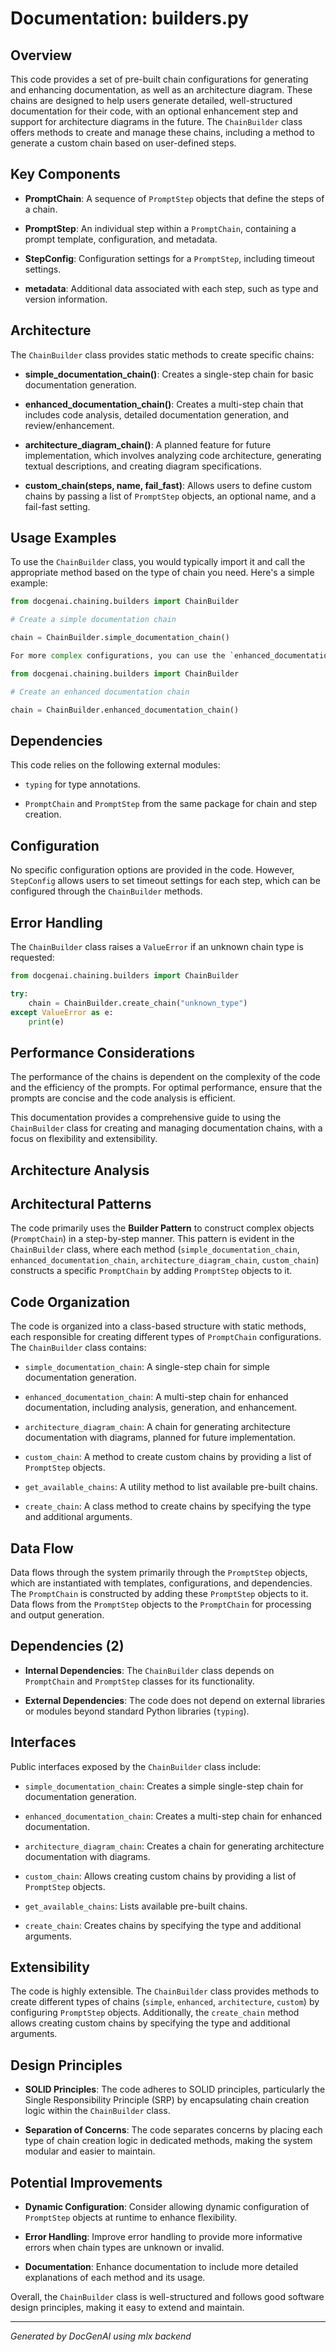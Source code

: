 # Documentation: builders.py

## Overview

This code provides a set of pre-built chain configurations for generating and enhancing documentation, as well as an architecture diagram. These chains are designed to help users generate detailed, well-structured documentation for their code, with an optional enhancement step and support for architecture diagrams in the future.
The `ChainBuilder` class offers methods to create and manage these chains, including a method to generate a custom chain based on user-defined steps.

## Key Components

- **PromptChain**: A sequence of `PromptStep` objects that define the steps of a chain.

- **PromptStep**: An individual step within a `PromptChain`, containing a prompt template, configuration, and metadata.

- **StepConfig**: Configuration settings for a `PromptStep`, including timeout settings.

- **metadata**: Additional data associated with each step, such as type and version information.

## Architecture

The `ChainBuilder` class provides static methods to create specific chains:

- **simple_documentation_chain()**: Creates a single-step chain for basic documentation generation.

- **enhanced_documentation_chain()**: Creates a multi-step chain that includes code analysis, detailed documentation generation, and review/enhancement.

- **architecture_diagram_chain()**: A planned feature for future implementation, which involves analyzing code architecture, generating textual descriptions, and creating diagram specifications.

- **custom_chain(steps, name, fail_fast)**: Allows users to define custom chains by passing a list of `PromptStep` objects, an optional name, and a fail-fast setting.

## Usage Examples

To use the `ChainBuilder` class, you would typically import it and call the appropriate method based on the type of chain you need. Here's a simple example:

```python
from docgenai.chaining.builders import ChainBuilder

# Create a simple documentation chain

chain = ChainBuilder.simple_documentation_chain()

For more complex configurations, you can use the `enhanced_documentation_chain()` method:

```

```python
from docgenai.chaining.builders import ChainBuilder

# Create an enhanced documentation chain

chain = ChainBuilder.enhanced_documentation_chain()

```

## Dependencies

This code relies on the following external modules:

- `typing` for type annotations.

- `PromptChain` and `PromptStep` from the same package for chain and step creation.

## Configuration

No specific configuration options are provided in the code. However, `StepConfig` allows users to set timeout settings for each step, which can be configured through the `ChainBuilder` methods.

## Error Handling

The `ChainBuilder` class raises a `ValueError` if an unknown chain type is requested:

```python
from docgenai.chaining.builders import ChainBuilder

try:
    chain = ChainBuilder.create_chain("unknown_type")
except ValueError as e:
    print(e)

```

## Performance Considerations

The performance of the chains is dependent on the complexity of the code and the efficiency of the prompts. For optimal performance, ensure that the prompts are concise and the code analysis is efficient.

This documentation provides a comprehensive guide to using the `ChainBuilder` class for creating and managing documentation chains, with a focus on flexibility and extensibility.

## Architecture Analysis

## Architectural Patterns

The code primarily uses the **Builder Pattern** to construct complex objects (`PromptChain`) in a step-by-step manner. This pattern is evident in the `ChainBuilder` class, where each method (`simple_documentation_chain`, `enhanced_documentation_chain`, `architecture_diagram_chain`, `custom_chain`) constructs a specific `PromptChain` by adding `PromptStep` objects to it.

## Code Organization

The code is organized into a class-based structure with static methods, each responsible for creating different types of `PromptChain` configurations. The `ChainBuilder` class contains:

- `simple_documentation_chain`: A single-step chain for simple documentation generation.

- `enhanced_documentation_chain`: A multi-step chain for enhanced documentation, including analysis, generation, and enhancement.

- `architecture_diagram_chain`: A chain for generating architecture documentation with diagrams, planned for future implementation.

- `custom_chain`: A method to create custom chains by providing a list of `PromptStep` objects.

- `get_available_chains`: A utility method to list available pre-built chains.

- `create_chain`: A class method to create chains by specifying the type and additional arguments.

## Data Flow

Data flows through the system primarily through the `PromptStep` objects, which are instantiated with templates, configurations, and dependencies. The `PromptChain` is constructed by adding these `PromptStep` objects to it. Data flows from the `PromptStep` objects to the `PromptChain` for processing and output generation.

## Dependencies (2)

- **Internal Dependencies**: The `ChainBuilder` class depends on `PromptChain` and `PromptStep` classes for its functionality.

- **External Dependencies**: The code does not depend on external libraries or modules beyond standard Python libraries (`typing`).

## Interfaces

Public interfaces exposed by the `ChainBuilder` class include:

- `simple_documentation_chain`: Creates a simple single-step chain for documentation generation.

- `enhanced_documentation_chain`: Creates a multi-step chain for enhanced documentation.

- `architecture_diagram_chain`: Creates a chain for generating architecture documentation with diagrams.

- `custom_chain`: Allows creating custom chains by providing a list of `PromptStep` objects.

- `get_available_chains`: Lists available pre-built chains.

- `create_chain`: Creates chains by specifying the type and additional arguments.

## Extensibility

The code is highly extensible. The `ChainBuilder` class provides methods to create different types of chains (`simple`, `enhanced`, `architecture`, `custom`) by configuring `PromptStep` objects. Additionally, the `create_chain` method allows creating custom chains by specifying the type and additional arguments.

## Design Principles

- **SOLID Principles**: The code adheres to SOLID principles, particularly the Single Responsibility Principle (SRP) by encapsulating chain creation logic within the `ChainBuilder` class.

- **Separation of Concerns**: The code separates concerns by placing each type of chain creation logic in dedicated methods, making the system modular and easier to maintain.

## Potential Improvements

- **Dynamic Configuration**: Consider allowing dynamic configuration of `PromptStep` objects at runtime to enhance flexibility.

- **Error Handling**: Improve error handling to provide more informative errors when chain types are unknown or invalid.

- **Documentation**: Enhance documentation to include more detailed explanations of each method and its usage.

Overall, the `ChainBuilder` class is well-structured and follows good software design principles, making it easy to extend and maintain.

---

*Generated by DocGenAI using mlx backend*
